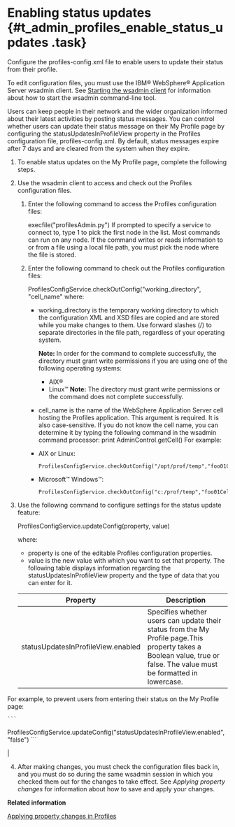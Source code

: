 # Enabling status updates {#t_admin_profiles_enable_status_updates .task}

Configure the profiles-config.xml file to enable users to update their status from their profile.

To edit configuration files, you must use the IBM® WebSphere® Application Server wsadmin client. See [Starting the wsadmin client](t_admin_wsadmin_starting.md) for information about how to start the wsadmin command-line tool.

Users can keep people in their network and the wider organization informed about their latest activities by posting status messages. You can control whether users can update their status message on their My Profile page by configuring the statusUpdatesInProfileView property in the Profiles configuration file, profiles-config.xml. By default, status messages expire after 7 days and are cleared from the system when they expire.

1.  To enable status updates on the My Profile page, complete the following steps.
2.  Use the wsadmin client to access and check out the Profiles configuration files.

    1.  Enter the following command to access the Profiles configuration files:

        execfile\("profilesAdmin.py"\) If prompted to specify a service to connect to, type 1 to pick the first node in the list. Most commands can run on any node. If the command writes or reads information to or from a file using a local file path, you must pick the node where the file is stored.

    2.  Enter the following command to check out the Profiles configuration files:

        ProfilesConfigService.checkOutConfig\("working\_directory", "cell\_name" where:

        -   working\_directory is the temporary working directory to which the configuration XML and XSD files are copied and are stored while you make changes to them. Use forward slashes \(/\) to separate directories in the file path, regardless of your operating system.

            **Note:** In order for the command to complete successfully, the directory must grant write permissions if you are using one of the following operating systems:

            -   AIX®
            -   Linux™
            **Note:** The directory must grant write permissions or the command does not complete successfully.

        -   cell\_name is the name of the WebSphere Application Server cell hosting the Profiles application. This argument is required. It is also case-sensitive. If you do not know the cell name, you can determine it by typing the following command in the wsadmin command processor: print AdminControl.getCell\(\)
        For example:

        -   AIX or Linux:

            ```
            ProfilesConfigService.checkOutConfig("/opt/prof/temp","foo01Cell01")
            ```

        -   Microsoft™ Windows™:

            ```
            ProfilesConfigService.checkOutConfig("c:/prof/temp","foo01Cell01")
            ```

3.  Use the following command to configure settings for the status update feature:

    ProfilesConfigService.updateConfig\(property, value\)

    where:

    -   property is one of the editable Profiles configuration properties.
    -   value is the new value with which you want to set that property.
    The following table displays information regarding the statusUpdatesInProfileView property and the type of data that you can enter for it.

    |Property|Description|
    |--------|-----------|
    |statusUpdatesInProfileView.enabled|Specifies whether users can update their status from the My Profile page.This property takes a Boolean value, true or false. The value must be formatted in lowercase.

For example, to prevent users from entering their status on the My Profile page:

    ```
ProfilesConfigService.updateConfig("statusUpdatesInProfileView.enabled", "false")
    ```

|

4.  After making changes, you must check the configuration files back in, and you must do so during the same wsadmin session in which you checked them out for the changes to take effect. See *Applying property changes* for information about how to save and apply your changes.


**Related information**  


[Applying property changes in Profiles](../admin/t_admin_profiles_save_changes.md)

